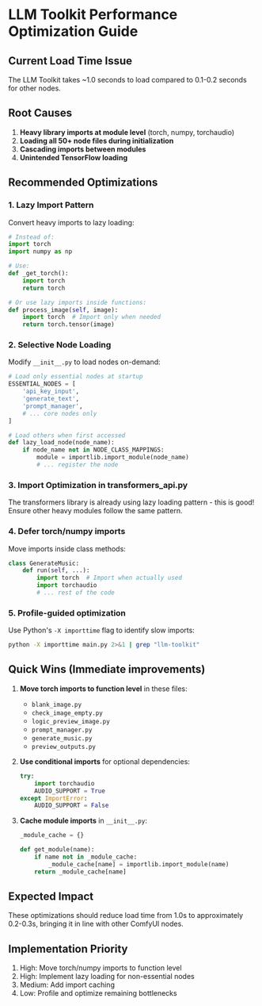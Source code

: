 # LLM Toolkit Performance Optimization Guide

## Current Load Time Issue
The LLM Toolkit takes ~1.0 seconds to load compared to 0.1-0.2 seconds for other nodes.

## Root Causes
1. **Heavy library imports at module level** (torch, numpy, torchaudio)
2. **Loading all 50+ node files during initialization**
3. **Cascading imports between modules**
4. **Unintended TensorFlow loading**

## Recommended Optimizations

### 1. Lazy Import Pattern
Convert heavy imports to lazy loading:

```python
# Instead of:
import torch
import numpy as np

# Use:
def _get_torch():
    import torch
    return torch

# Or use lazy imports inside functions:
def process_image(self, image):
    import torch  # Import only when needed
    return torch.tensor(image)
```

### 2. Selective Node Loading
Modify `__init__.py` to load nodes on-demand:

```python
# Load only essential nodes at startup
ESSENTIAL_NODES = [
    'api_key_input',
    'generate_text',
    'prompt_manager',
    # ... core nodes only
]

# Load others when first accessed
def lazy_load_node(node_name):
    if node_name not in NODE_CLASS_MAPPINGS:
        module = importlib.import_module(node_name)
        # ... register the node
```

### 3. Import Optimization in transformers_api.py
The transformers library is already using lazy loading pattern - this is good!
Ensure other heavy modules follow the same pattern.

### 4. Defer torch/numpy imports
Move imports inside class methods:

```python
class GenerateMusic:
    def run(self, ...):
        import torch  # Import when actually used
        import torchaudio
        # ... rest of the code
```

### 5. Profile-guided optimization
Use Python's `-X importtime` flag to identify slow imports:
```bash
python -X importtime main.py 2>&1 | grep "llm-toolkit"
```

## Quick Wins (Immediate improvements)

1. **Move torch imports to function level** in these files:
   - `blank_image.py`
   - `check_image_empty.py`
   - `logic_preview_image.py`
   - `prompt_manager.py`
   - `generate_music.py`
   - `preview_outputs.py`

2. **Use conditional imports** for optional dependencies:
   ```python
   try:
       import torchaudio
       AUDIO_SUPPORT = True
   except ImportError:
       AUDIO_SUPPORT = False
   ```

3. **Cache module imports** in `__init__.py`:
   ```python
   _module_cache = {}
   
   def get_module(name):
       if name not in _module_cache:
           _module_cache[name] = importlib.import_module(name)
       return _module_cache[name]
   ```

## Expected Impact
These optimizations should reduce load time from 1.0s to approximately 0.2-0.3s, bringing it in line with other ComfyUI nodes.

## Implementation Priority
1. High: Move torch/numpy imports to function level
2. High: Implement lazy loading for non-essential nodes
3. Medium: Add import caching
4. Low: Profile and optimize remaining bottlenecks